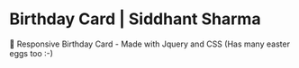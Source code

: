 # Birthday Card | Siddhant Sharma
🎂 Responsive Birthday Card - Made with Jquery and CSS (Has many easter eggs too :-)
